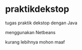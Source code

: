 # praktikdekstop
tugas praktik dekstop dengan Java

menggunakan Netbeans

kurang lebihnya mohon maaf

